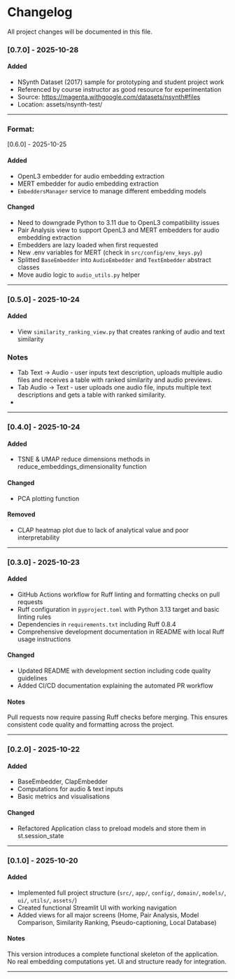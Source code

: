 # Changelog
All project changes will be documented in this file.

### [0.7.0] - 2025-10-28
#### Added
- NSynth Dataset (2017) sample for prototyping and student project work
- Referenced by course instructor as good resource for experimentation
- Source: https://magenta.withgoogle.com/datasets/nsynth#files
- Location: assets/nsynth-test/

---

### Format:  
[0.6.0] - 2025-10-25
#### Added 
- OpenL3 embedder for audio embedding extraction
- MERT embedder for audio embedding extraction
- `EmbeddersManager` service to manage different embedding models

#### Changed
- Need to downgrade Python to 3.11 due to OpenL3 compatibility issues
- Pair Analysis view to support OpenL3 and MERT embedders for audio embedding extraction
- Embedders are lazy loaded when first requested
- New .env variables for MERT (check in `src/config/env_keys.py`)
- Splitted `BaseEmbedder` into `AudioEmbedder` and `TextEmbedder` abstract classes
- Move audio logic to `audio_utils.py` helper

---
### [0.5.0] - 2025-10-24
#### Added
- View `similarity_ranking_view.py` that creates ranking of audio and text similarity

### Notes
- Tab Text → Audio - user inputs text description, uploads multiple audio files 
and receives a table with ranked similarity and audio previews.
- Tab Audio → Text - user uploads one audio file, inputs multiple text descriptions 
and gets a table with ranked similarity.
- 
---

### [0.4.0] - 2025-10-24
#### Added
- TSNE & UMAP reduce dimensions methods in reduce_embeddings_dimensionality function

#### Changed
- PCA plotting function

#### Removed
- CLAP heatmap plot due to lack of analytical value and poor interpretability

---

### [0.3.0] - 2025-10-23
#### Added
- GitHub Actions workflow for Ruff linting and formatting checks on pull requests
- Ruff configuration in `pyproject.toml` with Python 3.13 target and basic linting rules
- Dependencies in `requirements.txt` including Ruff 0.8.4
- Comprehensive development documentation in README with local Ruff usage instructions

#### Changed
- Updated README with development section including code quality guidelines
- Added CI/CD documentation explaining the automated PR workflow

#### Notes
Pull requests now require passing Ruff checks before merging. This ensures consistent code quality and formatting across the project.

---

### [0.2.0] - 2025-10-22
#### Added
- BaseEmbedder, ClapEmbedder
- Computations for audio & text inputs
- Basic metrics and visualisations

#### Changed
- Refactored Application class to preload models and store them in st.session_state

---

### [0.1.0] - 2025-10-20
#### Added
- Implemented full project structure (`src/`, `app/`, `config/`, `domain/`, `models/`, `ui/`, `utils/`, `assets/`)
- Created functional Streamlit UI with working navigation
- Added views for all major screens (Home, Pair Analysis, Model Comparison, Similarity Ranking, Pseudo-captioning, Local Database)

#### Notes
This version introduces a complete functional skeleton of the application.
No real embedding computations yet. UI and structure ready for integration.

---
